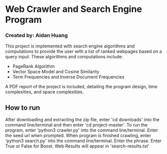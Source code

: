 # Web Crawler and Search Engine Program

### Created by: Aidan Huang

This project is implemented with search engine algorithms and computations to provide the user with a list of ranked webpages based on a query input. These algorithms and computations include:
- PageRank Algorithm
- Vector Space Model and Cosine Similarity
- Term Frequencies and Inverse Document Frequencies

A PDF report of the project is included, detailing the program design, time complexities, and space complexities. 

## How to run

After downloading and extracting the zip file, enter 'cd downloads' into the command line/terminal and then enter 'cd project-master'.
To run the program, enter 'python3 crawler.py' into the command line/terminal.
Enter the seed url when prompted.
When program is finished crawling, enter 'python3 search.py' into the command line/terminal.
Enter the phrase.
Enter True or False for Boost.
Web Results will appear in 'search-results.txt'
